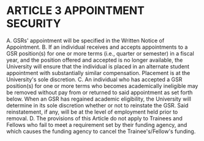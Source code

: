 ---
---
# ARTICLE 3 APPOINTMENT SECURITY 

A. GSRs' appointment will be specified in the Written Notice of Appointment.
B. If an individual receives and accepts appointments to a GSR position(s) for one or more terms (i.e., quarter or semester) in a fiscal year, and the position offered and accepted is no longer available, the University will ensure that the individual is placed in an alternate student appointment with substantially similar compensation. Placement is at the University's sole discretion.
C. An individual who has accepted a GSR position(s) for one or more terms who becomes academically ineligible may be removed without pay from or returned to said appointment as set forth below. When an GSR has regained academic eligibility, the University will determine in its sole discretion whether or not to reinstate the GSR. Said reinstatement, if any, will be at the level of employment held prior to removal.
D. The provisions of this Article do not apply to Trainees and Fellows who fail to meet a requirement set by their funding agency, and which causes the funding agency to cancel the Trainee's/Fellow's funding.

